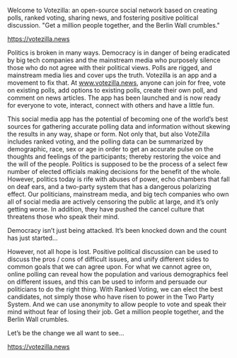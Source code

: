 Welcome to Votezilla: an open-source social network based on creating polls, ranked voting, sharing news, and fostering positive political discussion. "Get a million people together, and the Berlin Wall crumbles."

https://votezilla.news

Politics is broken in many ways. Democracy is in danger of being eradicated by big tech companies and the mainstream media who purposely silence those who do not agree with their political views. Polls are rigged, and mainstream media lies and cover ups the truth. Votezilla is an app and a movement to fix that. At www.votezilla.news, anyone can join for free, vote on existing polls, add options to existing polls, create their own poll, and comment on news articles. The app has been launched and is now ready for everyone to vote, interact, connect with others and have a little fun.

This social media app has the potential of becoming one of the world’s best sources for gathering accurate polling data and information without skewing the results in any way, shape or form. Not only that, but also VoteZilla includes ranked voting, and the polling data can be summarized by demographic, race, sex or age in order to get an accurate pulse on the thoughts and feelings of the participants; thereby restoring the voice and the will of the people.
Politics is supposed to be the process of a select few number of elected officials making decisions for the benefit of the whole. However, politics today is rife with abuses of power, echo chambers that fall on deaf ears, and a two-party system that has a dangerous polarizing effect. Our politicians, mainstream media, and big tech companies who own all of social media are actively censoring the public at large, and it’s only getting worse. In addition, they have pushed the cancel culture that threatens those who speak their mind.

Democracy isn’t just being attacked. It’s been knocked down and the count has just started…

However, not all hope is lost. Positive political discussion can be used to discuss the pros / cons of difficult issues, and unify different sides to common goals that we can agree upon. For what we cannot agree on, online polling can reveal how the population and various demographics feel on different issues, and this can be used to inform and persuade our politicians to do the right thing. With Ranked Voting, we can elect the best candidates, not simply those who have risen to power in the Two Party System. And we can use anonymity to allow people to vote and speak their mind without fear of losing their job.
Get a million people together, and the Berlin Wall crumbles.

Let’s be the change we all want to see…

https://votezilla.news
